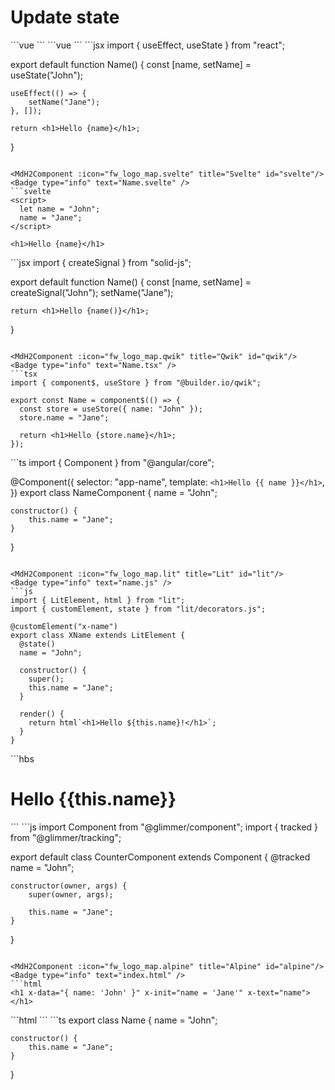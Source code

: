 # Update state

<script setup>
import { fw_logo_map } from '../common/config';
import MdH2Component from '../components/MdH2Component.vue'
</script>

<MdH2Component :icon="fw_logo_map.vue" title="Vue2" id="vue2"/>
<Badge type="info" text="Name.vue" />
```vue
<script>
export default {
  data() {
    return {
      name: "John",
    };
  },
  created() {
    this.name = "Jane";
  },
};
</script>

<template>
  <h1>Hello {{ name }}</h1>
</template>
```

<MdH2Component :icon="fw_logo_map.vue" title="Vue3" id="vue3"/>
<Badge type="info" text="Name.vue" />
```vue
<script setup>
import { ref } from "vue";
const name = ref("John");
name.value = "Jane";
</script>

<template>
  <h1>Hello {{ name }}</h1>
</template>
```

<MdH2Component :icon="fw_logo_map.react" title="React" id="react"/>
<Badge type="info" text="Name.jsx" />
```jsx
import { useEffect, useState } from "react";

export default function Name() {
    const [name, setName] = useState("John");

    useEffect(() => {
        setName("Jane");
    }, []);

    return <h1>Hello {name}</h1>;
}
```

<MdH2Component :icon="fw_logo_map.svelte" title="Svelte" id="svelte"/>
<Badge type="info" text="Name.svelte" />
```svelte
<script>
  let name = "John";
  name = "Jane";
</script>

<h1>Hello {name}</h1>
```

<MdH2Component :icon="fw_logo_map.solidJS" title="SolidJS" id="solidJS"/>
<Badge type="info" text="Name.jsx" />
```jsx
import { createSignal } from "solid-js";

export default function Name() {
    const [name, setName] = createSignal("John");
    setName("Jane");

    return <h1>Hello {name()}</h1>;
}
```

<MdH2Component :icon="fw_logo_map.qwik" title="Qwik" id="qwik"/>
<Badge type="info" text="Name.tsx" />
```tsx
import { component$, useStore } from "@builder.io/qwik";

export const Name = component$(() => {
  const store = useStore({ name: "John" });
  store.name = "Jane";

  return <h1>Hello {store.name}</h1>;
});
```

<MdH2Component :icon="fw_logo_map.angular" title="Angular" id="angular"/>
<Badge type="info" text="name.component.ts" />
```ts
import { Component } from "@angular/core";

@Component({
    selector: "app-name",
    template: `<h1>Hello {{ name }}</h1>`,
})
export class NameComponent {
    name = "John";

    constructor() {
        this.name = "Jane";
    }
}
```

<MdH2Component :icon="fw_logo_map.lit" title="Lit" id="lit"/>
<Badge type="info" text="name.js" />
```js
import { LitElement, html } from "lit";
import { customElement, state } from "lit/decorators.js";

@customElement("x-name")
export class XName extends LitElement {
  @state()
  name = "John";

  constructor() {
    super();
    this.name = "Jane";
  }

  render() {
    return html`<h1>Hello ${this.name}!</h1>`;
  }
}

```

<MdH2Component :icon="fw_logo_map.ember" title="Ember" id="ember"/>
<Badge type="info" text="name.hbs" />
```hbs
<h1>Hello {{this.name}}</h1>
```
<Badge type="info" text="name.js" />
```js
import Component from "@glimmer/component";
import { tracked } from "@glimmer/tracking";

export default class CounterComponent extends Component {
    @tracked name = "John";

    constructor(owner, args) {
        super(owner, args);

        this.name = "Jane";
    }
}
```

<MdH2Component :icon="fw_logo_map.alpine" title="Alpine" id="alpine"/>
<Badge type="info" text="index.html" />
```html
<h1 x-data="{ name: 'John' }" x-init="name = 'Jane'" x-text="name"></h1>
```

<MdH2Component :icon="fw_logo_map.aurelia" title="Aurelia" id="aurelia"/>
<Badge type="info" text="name.html" />
```html
<template>
  <h1>Hello ${name}</h1>
</template>
```
<Badge type="info" text="name.ts" />
```ts
export class Name {
    name = "John";

    constructor() {
        this.name = "Jane";
    }
}
```
